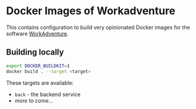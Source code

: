 # Docker Images of Workadventure

This contains configuration to build very opinionated Docker images for the software [WorkAdventure](https://github.com/thecodingmachine/workadventure).

## Building locally

```sh
export DOCKER_BUILDKIT=1
docker build . --target <target>
```

These targets are available:
- `back` - the backend service
- _more to come..._
